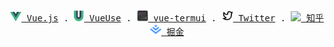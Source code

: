 <p align="center">
  <samp>
    <a href="https://github.com/vuejs"><img src="./icons/vuejs.svg" width=18> Vue.js</a> .
    <a href="https://github.com/vueuse"><img src="./icons/vueuse.svg" width=16> VueUse</a> .
    <a href="https://github.com/vue-terminal/vue-termui"><img src="./icons/vue-termui.svg" width=18> vue-termui</a> .
    <a href="https://twitter.com/webfansplz"><img src="./icons/twitter.svg" width=18> Twitter</a> .
   <a href="https://www.zhihu.com/people/weber-23-9"><img src="./icons/zhihu.png" width=18> 知乎</a> 
   <a href="https://juejin.cn/user/3069492193407006"><img src="./icons/juejin.png" width=18> 掘金</a> 
  </samp>
</p>
